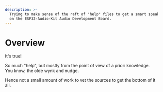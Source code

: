```yaml
---
description: >-
  Trying to make sense of the raft of "help" files to get a smart speaker going
  on the ESP32-Audio-Kit Audio Development Board.
---
```


# Overview

It's true!

So much "help", but mostly from the point of view of a priori knowledge.  You know, the olde wynk and nudge.

Hence not a small amount of work to vet the sources to get the bottom of it all.
